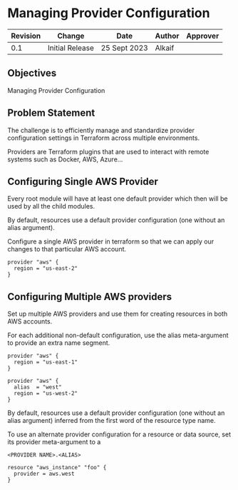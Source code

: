 # Managing Provider Configuration

| Revision | Change          | Date         | Author   | Approver  |
| ---      | ---             | ---          | ---      | ---       |
| 0.1      | Initial Release | 25 Sept 2023 | Alkaif   |  |

## Objectives

Managing Provider Configuration

## Problem Statement

The challenge is to efficiently manage and standardize provider configuration settings in Terraform across multiple environments. 


Providers are Terraform plugins that are used to interact with remote systems such as Docker, AWS, Azure…

## Configuring Single AWS Provider

Every root module will have at least one default provider which then will be used by all the child modules.

By default, resources use a default provider configuration (one without an alias argument).

Configure a single AWS provider in terraform so that we can apply our changes to that particular AWS account.

```
provider "aws" {
  region = "us-east-2"
}
```
## Configuring Multiple AWS providers

Set up multiple AWS providers and use them for creating resources in both AWS accounts.

For each additional non-default configuration, use the alias meta-argument to provide an extra name segment.

```
provider "aws" {
  region = "us-east-1"
}

provider "aws" {
  alias  = "west"
  region = "us-west-2"
}

```

By default, resources use a default provider configuration (one without an alias argument) inferred from the first word of the resource type name.

To use an alternate provider configuration for a resource or data source, set its provider meta-argument to a

```
<PROVIDER NAME>.<ALIAS> 

resource "aws_instance" "foo" {
  provider = aws.west
}


```


